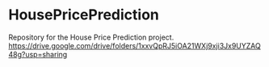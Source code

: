 # HousePricePrediction
Repository for the House Price Prediction project.
https://drive.google.com/drive/folders/1xxvQpRJ5iOA21WXj9xji3Jx9UYZAQ48g?usp=sharing
